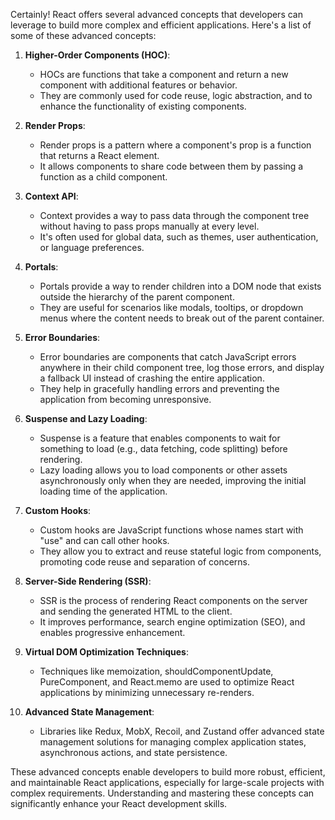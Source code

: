 Certainly! React offers several advanced concepts that developers can leverage to build more complex and efficient applications. Here's a list of some of these advanced concepts:

1. **Higher-Order Components (HOC)**:
   - HOCs are functions that take a component and return a new component with additional features or behavior.
   - They are commonly used for code reuse, logic abstraction, and to enhance the functionality of existing components.

2. **Render Props**:
   - Render props is a pattern where a component's prop is a function that returns a React element.
   - It allows components to share code between them by passing a function as a child component.

3. **Context API**:
   - Context provides a way to pass data through the component tree without having to pass props manually at every level.
   - It's often used for global data, such as themes, user authentication, or language preferences.

4. **Portals**:
   - Portals provide a way to render children into a DOM node that exists outside the hierarchy of the parent component.
   - They are useful for scenarios like modals, tooltips, or dropdown menus where the content needs to break out of the parent container.

5. **Error Boundaries**:
   - Error boundaries are components that catch JavaScript errors anywhere in their child component tree, log those errors, and display a fallback UI instead of crashing the entire application.
   - They help in gracefully handling errors and preventing the application from becoming unresponsive.

6. **Suspense and Lazy Loading**:
   - Suspense is a feature that enables components to wait for something to load (e.g., data fetching, code splitting) before rendering.
   - Lazy loading allows you to load components or other assets asynchronously only when they are needed, improving the initial loading time of the application.

7. **Custom Hooks**:
   - Custom hooks are JavaScript functions whose names start with "use" and can call other hooks.
   - They allow you to extract and reuse stateful logic from components, promoting code reuse and separation of concerns.

8. **Server-Side Rendering (SSR)**:
   - SSR is the process of rendering React components on the server and sending the generated HTML to the client.
   - It improves performance, search engine optimization (SEO), and enables progressive enhancement.

9. **Virtual DOM Optimization Techniques**:
   - Techniques like memoization, shouldComponentUpdate, PureComponent, and React.memo are used to optimize React applications by minimizing unnecessary re-renders.

10. **Advanced State Management**:
    - Libraries like Redux, MobX, Recoil, and Zustand offer advanced state management solutions for managing complex application states, asynchronous actions, and state persistence.

These advanced concepts enable developers to build more robust, efficient, and maintainable React applications, especially for large-scale projects with complex requirements. Understanding and mastering these concepts can significantly enhance your React development skills.
